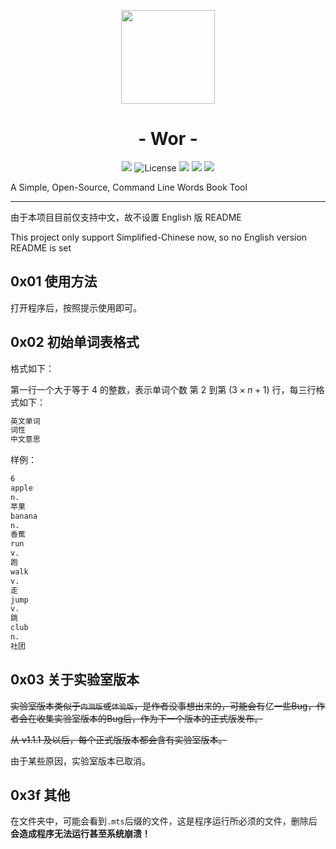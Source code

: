 <p align="center">
<img src="https://mtools.makerlife.cf/M-Words-Book/icon.png" width="150">
</p>

<h1 align="center">- Wor -</h1>

<p align="center">
<img src="https://img.shields.io/github/v/release/amakerlife/M-Words-Book.svg">
<img src="https://img.shields.io/github/license/amakerlife/M-Words-Book" alt="License" />
<img src="https://img.shields.io/github/last-commit/amakerlife/M-Words-Book">
<img src="https://img.shields.io/github/downloads/amakerlife/M-Words-Book/total?label=Release%20Downloads">
<img src="https://img.shields.io/badge/support-Windows-blue?logo=Windows">
</p>

A Simple, Open-Source, Command Line Words Book Tool

---

由于本项目目前仅支持中文，故不设置 English 版 README

This project only support Simplified-Chinese now, so no English version README is set


## 0x01 使用方法

打开程序后，按照提示使用即可。

## 0x02 初始单词表格式

格式如下：

第一行一个大于等于 $4$ 的整数，表示单词个数
第 $2$ 到第 $(3 \times n+1)$ 行，每三行格式如下：

```tex
英文单词
词性
中文意思
```

样例：

```tex
6
apple
n.
苹果
banana
n.
香蕉
run
v.
跑
walk
v.
走
jump
v.
跳
club
n.
社团
```

## 0x03 关于实验室版本

~~实验室版本类似于`内测版`或`体验版`，是作者没事想出来的，可能会有~~亿~~一些Bug，作者会在收集实验室版本的Bug后，作为下一个版本的正式版发布。~~

~~从 v1.1.1 及以后，每个正式版版本都会含有实验室版本。~~

由于某些原因，实验室版本已取消。

## 0x3f 其他

在文件夹中，可能会看到`.mts`后缀的文件，这是程序运行所必须的文件，删除后**会造成程序无法运行甚至系统崩溃！**

